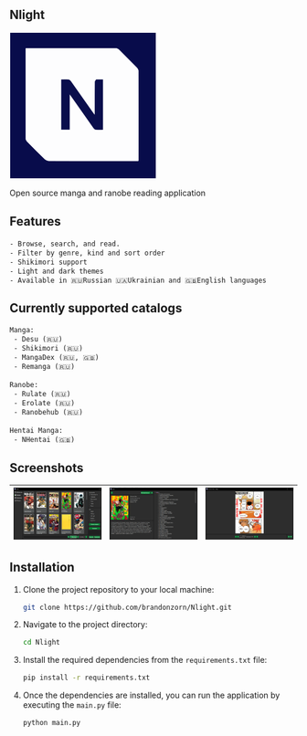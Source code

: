 ## Nlight

![Nlight](./.github/Images/app_icon.png)

Open source manga and ranobe reading application

## Features

    - Browse, search, and read.
    - Filter by genre, kind and sort order
    - Shikimori support
    - Light and dark themes
    - Available in 🇷🇺Russian 🇺🇦Ukrainian and 🇬🇧English languages

## Currently supported catalogs

    Manga:
     - Desu (🇷🇺)
     - Shikimori (🇷🇺)
     - MangaDex (🇷🇺, 🇬🇧)
     - Remanga (🇷🇺)

    Ranobe:
     - Rulate (🇷🇺)
     - Erolate (🇷🇺)
     - Ranobehub (🇷🇺)

    Hentai Manga:
     - NHentai (🇬🇧)

## Screenshots

| ![nl_1](./.github/Screenshots/nl_1.png) | ![nl_2](./.github/Screenshots/nl_2.png) | ![nl_3](./.github/Screenshots/nl_3.png) |
|-----------------------------------------|-----------------------------------------|-----------------------------------------|

## Installation

1. Clone the project repository to your local machine:
    ```bash
    git clone https://github.com/brandonzorn/Nlight.git
    ```

2. Navigate to the project directory:
    ```bash
    cd Nlight
    ```

3. Install the required dependencies from the `requirements.txt` file:
    ```bash
    pip install -r requirements.txt
    ```

4. Once the dependencies are installed, you can run the application by executing the `main.py` file:
    ```bash
    python main.py
    ```